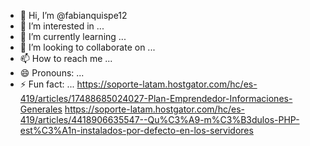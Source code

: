 - 👋 Hi, I’m @fabianquispe12
- 👀 I’m interested in ...
- 🌱 I’m currently learning ...
- 💞️ I’m looking to collaborate on ...
- 📫 How to reach me ...
- 😄 Pronouns: ...
- ⚡ Fun fact: ...
https://soporte-latam.hostgator.com/hc/es-419/articles/17488685024027-Plan-Emprendedor-Informaciones-Generales
https://soporte-latam.hostgator.com/hc/es-419/articles/4418906635547--Qu%C3%A9-m%C3%B3dulos-PHP-est%C3%A1n-instalados-por-defecto-en-los-servidores
<!---
fabianquispe12/fabianquispe12 is a ✨ special ✨ repository because its `README.md` (this file) appears on your GitHub profile.
You can click the Preview link to take a look at your changes.
--->
